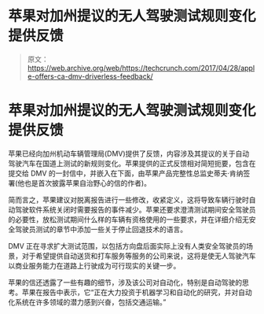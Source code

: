 # 苹果对加州提议的无人驾驶测试规则变化提供反馈

> 原文：<https://web.archive.org/web/https://techcrunch.com/2017/04/28/apple-offers-ca-dmv-driverless-feedback/>

# 苹果对加州提议的无人驾驶测试规则变化提供反馈

苹果已经向加州机动车辆管理局(DMV)提供了反馈，内容涉及其提议的关于自动驾驶汽车在国道上测试的新规则变化。苹果提供的正式反馈相对简短扼要，包含在提交给 DMV 的一封信中，并嵌入在下面，由苹果产品完整性总监史蒂夫·肯纳签署(他也是首次披露苹果自治野心的信的作者)。

简而言之，苹果建议对脱离报告进行一些修改，收紧定义，这将导致车辆行驶时自动驾驶软件系统关闭时需要报告的事件减少。苹果还要求澄清测试期间安全驾驶员的必要性，放松测试期间什么样的车辆有资格使用的一些要求，并在详细介绍无安全驾驶员测试的章节中添加一些关于停止回退技术的语言。

DMV 正在寻求扩大测试范围，以包括方向盘后面实际上没有人类安全驾驶员的场景，对于希望提供自动送货和打车服务等服务的公司来说，这将是使无人驾驶汽车以商业服务能力在道路上行驶成为可行现实的关键一步。

苹果的信还透露了一些有趣的细节，涉及该公司对自动化，特别是自动驾驶的思考。苹果在报告中表示，它“正在大力投资于机器学习和自动化的研究，并对自动化系统在许多领域的潜力感到兴奋，包括交通运输。”